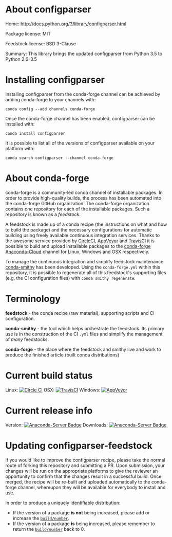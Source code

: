 About configparser
==================

Home: http://docs.python.org/3/library/configparser.html

Package license: MIT

Feedstock license: BSD 3-Clause

Summary: This library brings the updated configparser from Python 3.5 to Python 2.6-3.5



Installing configparser
=======================

Installing configparser from the conda-forge channel can be achieved by adding conda-forge to your channels with:

```
conda config --add channels conda-forge
```

Once the conda-forge channel has been enabled, configparser can be installed with:

```
conda install configparser
```

It is possible to list all of the versions of configparser available on your platform with:

```
conda search configparser --channel conda-forge
```


About conda-forge
=================

conda-forge is a community-led conda channel of installable packages.
In order to provide high-quality builds, the process has been automated into the
conda-forge GitHub organization. The conda-forge organization contains one repository 
for each of the installable packages. Such a repository is known as a *feedstock*.

A feedstock is made up of a conda recipe (the instructions on what and how to build
the package) and the necessary configurations for automatic building using freely
available continuous integration services. Thanks to the awesome service provided by
[CircleCI](https://circleci.com/), [AppVeyor](http://www.appveyor.com/)
and [TravisCI](https://travis-ci.org/) it is possible to build and upload installable
packages to the [conda-forge](https://anaconda.org/conda-forge)
[Anaconda-Cloud](http://docs.anaconda.org/) channel for Linux, Windows and OSX respectively.

To manage the continuous integration and simplify feedstock maintenance
[conda-smithy](http://github.com/conda-forge/conda-smithy) has been developed.
Using the ``conda-forge.yml`` within this repository, it is possible to regenerate all of
this feedstock's supporting files (e.g. the CI configuration files) with ``conda smithy regenerate``.


Terminology
===========

**feedstock** - the conda recipe (raw material), supporting scripts and CI configuration.

**conda-smithy** - the tool which helps orchestrate the feedstock.
                   Its primary use is in the construction of the CI ``.yml`` files
                   and simplify the management of *many* feedstocks.

**conda-forge** - the place where the feedstock and smithy live and work to
                  produce the finished article (built conda distributions)

Current build status
====================
Linux: [![Circle CI](https://circleci.com/gh/conda-forge/configparser-feedstock.svg?style=svg)](https://circleci.com/gh/conda-forge/configparser-feedstock)
OSX: [![TravisCI](https://travis-ci.org/conda-forge/configparser-feedstock.svg?branch=master)](https://travis-ci.org/conda-forge/configparser-feedstock) 
Windows: [![AppVeyor](https://ci.appveyor.com/api/projects/status/github/conda-forge/configparser-feedstock?svg=True)](https://ci.appveyor.com/project/conda-forge/configparser-feedstock/branch/master)

Current release info
====================
Version: [![Anaconda-Server Badge](https://anaconda.org/conda-forge/configparser/badges/version.svg)](https://anaconda.org/conda-forge/configparser)
Downloads: [![Anaconda-Server Badge](https://anaconda.org/conda-forge/configparser/badges/downloads.svg)](https://anaconda.org/conda-forge/configparser)


Updating configparser-feedstock
===============================

If you would like to improve the configparser recipe, please take the normal
route of forking this repository and submitting a PR. Upon submission, your changes will
be run on the appropriate platforms to give the reviewer an opportunity to confirm that the
changes result in a successful build. Once merged, the recipe will be re-built and uploaded
automatically to the conda-forge channel, whereupon they will be available for everybody to
install and use.

In order to produce a uniquely identifiable distribution:
 * If the version of a package **is not** being increased, please add or increase
   the [``build/number``](http://conda.pydata.org/docs/building/meta-yaml.html#build-number-and-string). 
 * If the version of a package **is** being increased, please remember to return
   the [``build/number``](http://conda.pydata.org/docs/building/meta-yaml.html#build-number-and-string)
   back to 0.
